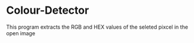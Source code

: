 # Colour-Detector
This program extracts the RGB and HEX values of the seleted pixcel in the open image
